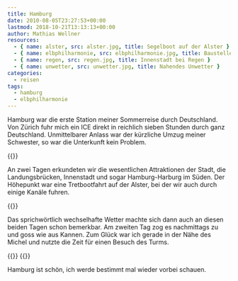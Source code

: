 ```yaml
---
title: Hamburg
date: 2010-08-05T23:27:53+00:00
lastmod: 2018-10-21T13:13:13+00:00
author: Mathias Wellner
resources:
  - { name: alster, src: alster.jpg, title: Segelboot auf der Alster }
  - { name: elbphilharmonie, src: elbphilharmonie.jpg, title: Baustelle der Elbphilharmonie }
  - { name: regen, src: regen.jpg, title: Innenstadt bei Regen }
  - { name: unwetter, src: unwetter.jpg, title: Nahendes Unwetter }
categories:
  - reisen
tags:
  - hamburg
  - elbphilharmonie
---
```

Hamburg war die erste Station meiner Sommerreise durch Deutschland. Von Zürich fuhr mich ein ICE direkt in reichlich sieben Stunden durch ganz Deutschland. Unmittelbarer Anlass war der kürzliche Umzug meiner Schwester, so war die Unterkunft kein Problem. 
<!--more-->

{{<responsive-image name="elbphilharmonie">}}

An zwei Tagen erkundeten wir die wesentlichen Attraktionen der Stadt, die Landungsbrücken, Innenstadt und sogar Hamburg-Harburg im Süden. Der Höhepunkt war eine Tretbootfahrt auf der Alster, bei der wir auch durch einige Kanäle fuhren. 

{{<responsive-image name="alster">}}

Das sprichwörtlich wechselhafte Wetter machte sich dann auch an diesen beiden Tagen schon bemerkbar. Am zweiten Tag zog es nachmittags zu und goss wie aus Kannen. Zum Glück war ich gerade in der Nähe des Michel und nutzte die Zeit für einen Besuch des Turms. 

{{<responsive-image name="unwetter">}}
{{<responsive-image name="regen">}}

Hamburg ist schön, ich werde bestimmt mal wieder vorbei schauen.